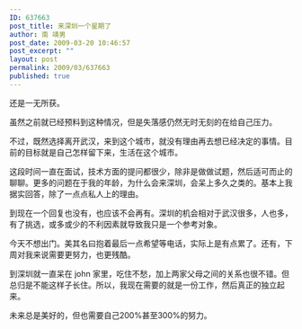 ```yaml
---
ID: 637663
post_title: 来深圳一个星期了
author: 南 靖男
post_date: 2009-03-20 10:46:57
post_excerpt: ""
layout: post
permalink: 2009/03/637663
published: true
---
```

<p>还是一无所获。</p>  <p>虽然之前就已经预料到这种情况，但是失落感仍然无时无刻的在给自己压力。</p>  <p>不过，既然选择离开武汉，来到这个城市，就没有理由再去想已经决定的事情。目前的目标就是自己怎样留下来，生活在这个城市。</p>  <p>这段时间一直在面试，技术方面的提问都很少，除非是做做试题，然后适可而止的聊聊。更多的问题在于我的年龄，为什么会来深圳，会呆上多久之类的。基本上我据实回答，除了一点点私人上的理由。</p>  <p>到现在一个回复也没有，也应该不会再有。深圳的机会相对于武汉很多，人也多，有了挑选，或多或少的不利因素就导致我只是一个参考对象。</p>  <p>今天不想出门。美其名曰抱着最后一点希望等电话，实际上是有点累了。还有，下周对我来说需要更努力，也更残酷。</p>  <p>到深圳就一直呆在 john 家里，吃住不愁，加上两家父母之间的关系也很不错。但总归是不能这样子长住。所以，我现在需要的就是一份工作，然后真正的独立起来。</p>  <p>未来总是美好的，但也需要自己200%甚至300%的努力。</p>